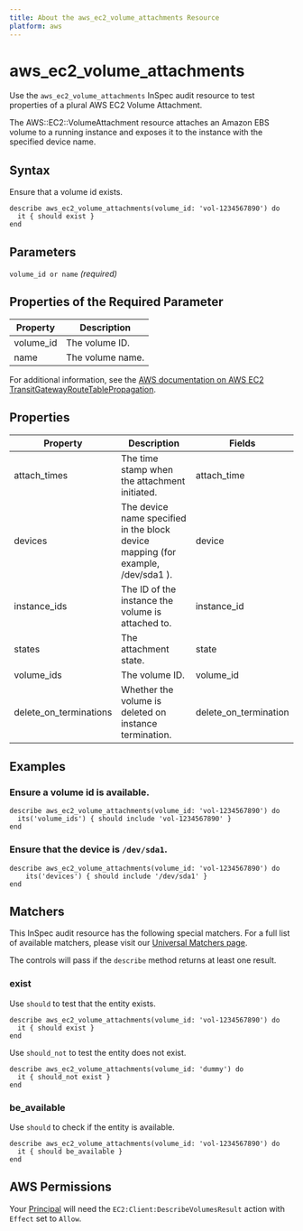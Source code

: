 ```yaml
---
title: About the aws_ec2_volume_attachments Resource
platform: aws
---
```


# aws\_ec2\_volume\_attachments

Use the `aws_ec2_volume_attachments` InSpec audit resource to test properties of a plural AWS EC2 Volume Attachment.

The AWS::EC2::VolumeAttachment resource attaches an Amazon EBS volume to a running instance and exposes it to the instance with the specified device name.

## Syntax

Ensure that a volume id exists.

    describe aws_ec2_volume_attachments(volume_id: 'vol-1234567890') do
      it { should exist }
    end

## Parameters

`volume_id or name` _(required)_

## Properties of the Required Parameter

| Property | Description|
| --- | --- |
| volume_id | The volume ID. |
| name | The volume name. |

For additional information, see the [AWS documentation on AWS EC2 TransitGatewayRouteTablePropagation](https://docs.aws.amazon.com/AWSCloudFormation/latest/UserGuide/aws-resource-ec2-transitgatewayroutetablepropagation.html).

## Properties

| Property | Description | Fields |
| --- | --- | --- |
| attach_times | The time stamp when the attachment initiated. | attach_time |
| devices | The device name specified in the block device mapping (for example, /dev/sda1 ). | device |
| instance_ids | The ID of the instance the volume is attached to. | instance_id |
| states | The attachment state. | state |
| volume_ids | The volume ID. | volume_id |
| delete_on_terminations | Whether the volume is deleted on instance termination. | delete_on_termination |

## Examples

### Ensure a volume id is available.
    describe aws_ec2_volume_attachments(volume_id: 'vol-1234567890') do
      its('volume_ids') { should include 'vol-1234567890' }
    end

### Ensure that the device is `/dev/sda1`.
    describe aws_ec2_volume_attachments(volume_id: 'vol-1234567890') do
        its('devices') { should include '/dev/sda1' }
    end

## Matchers

This InSpec audit resource has the following special matchers. For a full list of available matchers, please visit our [Universal Matchers page](https://www.inspec.io/docs/reference/matchers/).

The controls will pass if the `describe` method returns at least one result.

### exist

Use `should` to test that the entity exists.

    describe aws_ec2_volume_attachments(volume_id: 'vol-1234567890') do
      it { should exist }
    end

Use `should_not` to test the entity does not exist.

    describe aws_ec2_volume_attachments(volume_id: 'dummy') do
      it { should_not exist }
    end

### be_available

Use `should` to check if the entity is available.

    describe aws_ec2_volume_attachments(volume_id: 'vol-1234567890') do
      it { should be_available }
    end

## AWS Permissions

Your [Principal](https://docs.aws.amazon.com/IAM/latest/UserGuide/intro-structure.html#intro-structure-principal) will need the `EC2:Client:DescribeVolumesResult` action with `Effect` set to `Allow`.